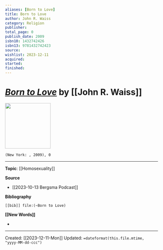 ```yaml
---
aliases: [Born to Love]
title: Born to Love
author: John R. Waiss
category: Religion
publisher: 
total_page: 0
publish_date: 2009
isbn10: 1432742426
isbn13: 9781432742423
source: 
wishlist: 2023-12-11
acquired: 
started: 
finished: 
---
```

# *[Born to Love]()* by [[John R. Waiss]]

<img src="http://books.google.com/books/content?id=QDeZQAAACAAJ&printsec=frontcover&img=1&zoom=1&source=gbs_api" width=150>

`(New York: , 2009), 0`



--- 
**Topic**: [[Homosexuality]]

**Source**
- [[2023-10-13 Bergsma Podcast]]

**Bibliography**

```query
[[bib]] file:(~Born to Love)
```
 

**[[New Words]]**

- 

---
Created: [[2023-12-11-Mon]]
Updated: `=dateformat(this.file.mtime, "yyyy-MM-dd-ccc")`
